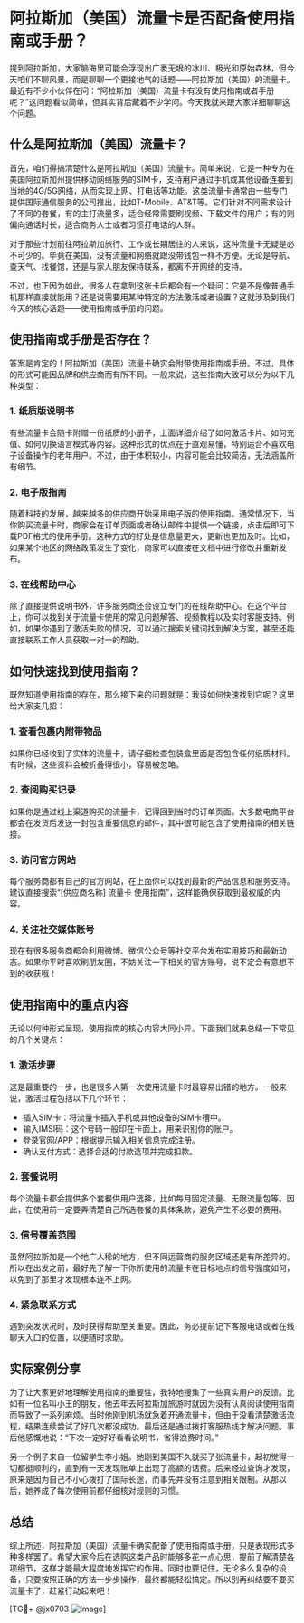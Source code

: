 # 阿拉斯加（美国）流量卡是否配备使用指南或手册？

提到阿拉斯加，大家脑海里可能会浮现出广袤无垠的冰川、极光和原始森林，但今天咱们不聊风景，而是聊聊一个更接地气的话题——阿拉斯加（美国）的流量卡。最近有不少小伙伴在问：“阿拉斯加（美国）流量卡有没有使用指南或者手册呢？”这问题看似简单，但其实背后藏着不少学问。今天我就来跟大家详细聊聊这个问题。

## 什么是阿拉斯加（美国）流量卡？

首先，咱们得搞清楚什么是阿拉斯加（美国）流量卡。简单来说，它是一种专为在美国阿拉斯加州提供移动网络服务的SIM卡，支持用户通过手机或其他设备连接到当地的4G/5G网络，从而实现上网、打电话等功能。这类流量卡通常由一些专门提供国际通信服务的公司推出，比如T-Mobile、AT&T等。它们针对不同需求设计了不同的套餐，有的主打流量多，适合经常需要刷视频、下载文件的用户；有的则偏向通话时长，适合商务人士或者习惯打电话的人群。

对于那些计划前往阿拉斯加旅行、工作或长期居住的人来说，这种流量卡无疑是必不可少的。毕竟在美国，没有流量和网络就跟没带钱包一样不方便。无论是导航、查天气、找餐馆，还是与家人朋友保持联系，都离不开网络的支持。

不过，也正因为如此，很多人在拿到这张卡后都会有一个疑问：它是不是像普通手机那样直接就能用？还是说需要用某种特定的方法激活或者设置？这就涉及到我们今天的核心话题——使用指南或手册的问题。

## 使用指南或手册是否存在？

答案是肯定的！阿拉斯加（美国）流量卡确实会附带使用指南或手册。不过，具体的形式可能因品牌和供应商而有所不同。一般来说，这些指南大致可以分为以下几种类型：

### 1. **纸质版说明书**
有些流量卡会随卡附赠一份纸质的小册子，上面详细介绍了如何激活卡片、如何充值、如何切换语言模式等内容。这种形式的优点在于直观易懂，特别适合不喜欢电子设备操作的老年用户。不过，由于体积较小，内容可能会比较简洁，无法涵盖所有细节。

### 2. **电子版指南**
随着科技的发展，越来越多的供应商开始采用电子版的使用指南。通常情况下，当你购买流量卡时，商家会在订单页面或者确认邮件中提供一个链接，点击后即可下载PDF格式的使用手册。这种方式的好处是信息量更大，更新也更加及时。比如，如果某个地区的网络政策发生了变化，商家可以直接在文档中进行修改并重新发布。

### 3. **在线帮助中心**
除了直接提供说明书外，许多服务商还会设立专门的在线帮助中心。在这个平台上，你可以找到关于流量卡使用的常见问题解答、视频教程以及实时客服支持。例如，如果你遇到了激活失败的情况，可以通过搜索关键词找到解决方案，甚至还能直接联系工作人员获取一对一的帮助。

## 如何快速找到使用指南？

既然知道使用指南的存在，那么接下来的问题就是：我该如何快速找到它呢？这里给大家支几招：

### 1. **查看包裹内附带物品**
如果你已经收到了实体的流量卡，请仔细检查包装盒里面是否包含任何纸质材料。有时候，这些资料会被折叠得很小，容易被忽略。

### 2. **查阅购买记录**
如果你是通过线上渠道购买的流量卡，记得回到当时的订单页面。大多数电商平台都会在发货后发送一封包含重要信息的邮件，其中很可能包含了使用指南的相关链接。

### 3. **访问官方网站**
每个服务商都有自己的官方网站，在上面你可以找到最新的产品信息和服务支持。建议直接搜索“[供应商名称] 流量卡 使用指南”，这样能确保获取到最权威的内容。

### 4. **关注社交媒体账号**
现在有很多服务商都会利用微博、微信公众号等社交平台发布实用技巧和最新动态。如果你平时喜欢刷朋友圈，不妨关注一下相关的官方账号，说不定会有意想不到的收获哦！

## 使用指南中的重点内容

无论以何种形式呈现，使用指南的核心内容大同小异。下面我们就来总结一下常见的几个关键点：

### 1. **激活步骤**
这是最重要的一步，也是很多人第一次使用流量卡时最容易出错的地方。一般来说，激活过程包括以下几个环节：
   - 插入SIM卡：将流量卡插入手机或其他设备的SIM卡槽中。
   - 输入IMSI码：这个号码一般印在卡面上，用来识别你的账户。
   - 登录官网/APP：根据提示输入相关信息完成注册。
   - 确认支付方式：选择合适的付款选项并完成扣款。

### 2. **套餐说明**
每个流量卡都会提供多个套餐供用户选择，比如每月固定流量、无限流量包等。因此，在使用前一定要弄清楚自己所选套餐的具体条款，避免产生不必要的费用。

### 3. **信号覆盖范围**
虽然阿拉斯加是一个地广人稀的地方，但不同运营商的服务区域还是有所差异的。所以在出发之前，最好先了解一下你所使用的流量卡在目标地点的信号强度如何，以免到了那里才发现根本连不上网。

### 4. **紧急联系方式**
遇到突发状况时，及时获得帮助至关重要。因此，务必提前记下客服电话或者在线聊天入口的位置，以便随时求助。

## 实际案例分享

为了让大家更好地理解使用指南的重要性，我特地搜集了一些真实用户的反馈。比如有一位名叫小王的朋友，他去年去阿拉斯加旅游时就因为没有认真阅读使用指南而导致了一系列麻烦。当时他刚到机场就急着开通流量卡，但由于没看清楚激活流程，结果连续尝试了好几次都没成功。最后还是通过拨打客服热线才解决问题。事后他感慨地说：“下次一定好好看看说明书，省得浪费时间。”

另一个例子来自一位留学生李小姐。她刚到美国不久就买了张流量卡，起初觉得一切都挺顺利的，直到有一天发现账单上出现了高额的话费。后来经过查询才发现，原来是因为自己不小心拨打了国际长途，而事先并没有注意到相关限制。从那以后，她养成了每次使用前都仔细核对规则的习惯。

## 总结

综上所述，阿拉斯加（美国）流量卡确实配备了使用指南或手册，只是表现形式多种多样罢了。希望大家今后在选购这类产品时能够多花一点心思，提前了解清楚各项细节，这样才能最大程度地发挥它的作用。同时也要记住，无论多么复杂的设备，只要按照正确的方法一步步操作，最终都能轻松搞定。所以别再纠结要不要买流量卡了，赶紧行动起来吧！

[TG💪+ @jx0703 ![Image](https://github.com/user-attachments/assets/dbca1d08-cadb-493c-b0ec-ad6f7a83f270)]